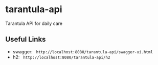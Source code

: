 # tarantula-api
Tarantula API for daily care

## Useful Links
- swagger: <code> http://localhost:8080/tarantula-api/swagger-ui.html </code>
- h2: <code> http://localhost:8080/tarantula-api/h2 </code>